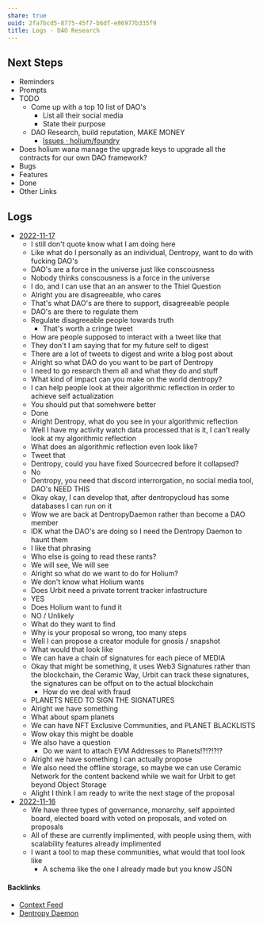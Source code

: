 ```yaml
---
share: true
uuid: 2fa7bcd5-8775-45f7-b6df-e86977b335f9
title: Logs - DAO Research
---
```

## Next Steps

* Reminders
* Prompts 
* TODO
	* Come up with a top 10 list of DAO's
		* List all their social media
		* State their purpose
	* DAO Research, build reputation, MAKE MONEY
		* [Issues · holium/foundry](https://github.com/holium/foundry/issues)
* Does holium wana manage the upgrade keys to upgrade all the contracts for our own DAO framework?
* Bugs
* Features
* Done
* Other Links

## Logs

* [2022-11-17](/2022-11-17)
	* I still don't quote know what I am doing here
	* Like what do I personally as an individual, Dentropy, want to do with fucking DAO's
	* DAO's are a force in the universe just like conscousness
	* Nobody thinks conscousness is a force in the universe
	* I do, and I can use that an an answer to the Thiel Question
	* Alright you are disagreeable, who cares
	* That's what DAO's are there to support, disagreeable people
	* DAO's are there to regulate them
	* Regulate disagreeable people towards truth
		* That's worth a cringe tweet
	* How are people supposed to interact with a tweet like that
	* They don't I am saying that for my future self to digest
	* There are a lot of tweets to digest and write a blog post about
	* Alright so what DAO do you want to be part of Dentropy
	* I need to go research them all and what they do and stuff
	* What kind of impact can you make on the world dentropy?
	* I can help people look at their algorithmic reflection in order to achieve self actualization
	* You should put that somehwere better
	* Done
	* Alright Dentropy, what do you see in your algorithmic reflection
	* Well I have my activity watch data processed that is it, I can't really look at my algorithmic reflection
	* What does an algorithmic reflection even look like?
	* Tweet that
	* Dentropy, could you have fixed Sourcecred before it collapsed?
	* No
	* Dentropy, you need that discord interrorgation, no social media tool, DAO's NEED THIS
	* Okay okay, I can develop that, after dentropycloud has some databases I can run on it
	* Wow we are back at DentropyDaemon rather than become a DAO member
	* IDK what the DAO's are doing so I need the Dentropy Daemon to haunt them
	* I like that phrasing
	* Who else is going to read these rants?
	* We will see, We will see
	* Alright so what do we want to do for Holium?
	* We don't know what Holium wants
	* Does Urbit need a private torrent tracker infastructure
	* YES
	* Does Holium want to fund it
	* NO / Unlikely
	* What do they want to find
	* Why is your proposal so wrong, too many steps
	* Well I can propose a creator module for gnosis / snapshot
	* What would that look like
	* We can have a chain of signatures for each piece of MEDIA
	* Okay that might be something, it uses Web3 Signatures rather than the blockchain, the Ceramic Way, Urbit can track these signatures, the signatures can be offput on to the actual blockchain
		* How do we deal with fraud
	* PLANETS NEED TO SIGN THE SIGNATURES
	* Alright we have something
	* What about spam planets
	* We can have NFT Exclusive Communities, and PLANET BLACKLISTS
	* Wow okay this might be doable
	* We also have a question
		* Do we want to attach EVM Addresses to Planets!?!?!?!?
	* Alright we have something I can actually propose
	* We also need the offline storage, so maybe we can use Ceramic Network for the content backend while we wait for Urbit to get beyond Object Storage
	* Alight I think I am ready to write the next stage of the proposal
* [2022-11-16](/2022-11-16)
	* We have three types of governance, monarchy, self appointed board, elected board with voted on proposals, and voted on proposals
	* All of these are currently implimented, with people using them, with scalability features already implimented
	* I want a tool to map these communities, what would that tool look like
		* A schema like the one I already made but you know JSON


#### Backlinks

* [Context Feed](/645edce8-3a74-423c-a889-6fec0c1beaa9)
* [Dentropy Daemon](/15c66694-3dc9-4115-afb8-887a6e52ffea)